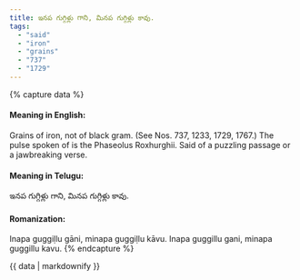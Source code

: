 ```yaml
---
title: ఇనప గుగ్గిళ్లు గాని, మినప గుగ్గిళ్లు కావు.
tags:
  - "said"
  - "iron"
  - "grains"
  - "737"
  - "1729"
---
```


{% capture data %}
#### Meaning in English:
Grains of iron, not of black gram.
(See Nos. 737, 1233, 1729, 1767.)
The pulse spoken of is the Phaseolus Roxhurghii.
Said of a puzzling passage or a jawbreaking verse.

#### Meaning in Telugu:
ఇనప గుగ్గిళ్లు గాని, మినప గుగ్గిళ్లు కావు.

#### Romanization:
Inapa guggiḷlu gāni, minapa guggiḷlu kāvu.
Inapa guggillu gani, minapa guggillu kavu.
{% endcapture %}

{{ data | markdownify }}

